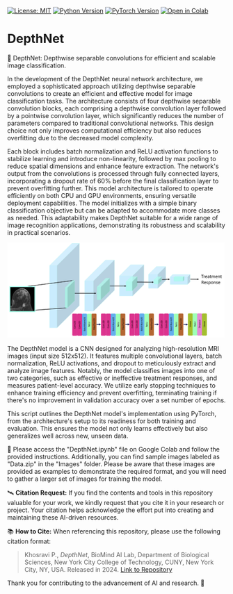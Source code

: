 [![License: MIT](https://img.shields.io/badge/License-MIT-yellow.svg)](https://opensource.org/licenses/MIT)
[![Python Version](https://img.shields.io/badge/python-3.10.12-red.svg)](https://www.python.org/downloads/release/python-31012/)
[![PyTorch Version](https://img.shields.io/badge/PyTorch-1.9.0-green.svg)](https://pytorch.org/get-started/locally/)
[![Open in Colab](https://colab.research.google.com/assets/colab-badge.svg)](https://github.com/PKhosravi-CityTech/DepthNet/blob/main/DepthNet.ipynb)


# DepthNet

:diamond_shape_with_a_dot_inside: DepthNet: Depthwise separable convolutions for efficient and scalable image classification.

In the development of the DepthNet neural network architecture, we employed a sophisticated approach utilizing depthwise separable convolutions to create an efficient and effective model for image classification tasks. The architecture consists of four depthwise separable convolution blocks, each comprising a depthwise convolution layer followed by a pointwise convolution layer, which significantly reduces the number of parameters compared to traditional convolutional networks. This design choice not only improves computational efficiency but also reduces overfitting due to the decreased model complexity.

Each block includes batch normalization and ReLU activation functions to stabilize learning and introduce non-linearity, followed by max pooling to reduce spatial dimensions and enhance feature extraction. The network's output from the convolutions is processed through fully connected layers, incorporating a dropout rate of 60% before the final classification layer to prevent overfitting further. This model architecture is tailored to operate efficiently on both CPU and GPU environments, ensuring versatile deployment capabilities. The model initializes with a simple binary classification objective but can be adapted to accommodate more classes as needed. This adaptability makes DepthNet suitable for a wide range of image recognition applications, demonstrating its robustness and scalability in practical scenarios.

<img src="https://github.com/PKhosravi-CityTech/DepthNet/blob/main/Images/DepthNet.png" width="500" />

The DepthNet model is a CNN designed for analyzing high-resolution MRI images (input size 512x512). It features multiple convolutional layers, batch normalization, ReLU activations, and dropout to meticulously extract and analyze image features. Notably, the model classifies images into one of two categories, such as effective or ineffective treatment responses, and measures patient-level accuracy. We utilize early stopping techniques to enhance training efficiency and prevent overfitting, terminating training if there's no improvement in validation accuracy over a set number of epochs.

This script outlines the DepthNet model's implementation using PyTorch, from the architecture's setup to its readiness for both training and evaluation. This ensures the model not only learns effectively but also generalizes well across new, unseen data.

:diamond_shape_with_a_dot_inside: Please access the "DepthNet.ipynb" file on Google Colab and follow the provided instructions. Additionally, you can find sample images labeled as "Data.zip" in the "Images" folder. Please be aware that these images are provided as examples to demonstrate the required format, and you will need to gather a larger set of images for training the model. 

🛰️ **Citation Request:** If you find the contents and tools in this repository valuable for your work, we kindly request that you cite it in your research or project. Your citation helps acknowledge the effort put into creating and maintaining these AI-driven resources.

📚 **How to Cite:** When referencing this repository, please use the following citation format:

> Khosravi P., *DepthNet*, BioMind AI Lab, Department of Biological Sciences, New York City College of Technology, CUNY, New York City, NY, USA. Released in 2024. [Link to Repository](https://github.com/PKhosravi-CityTech/DepthNet)

Thank you for contributing to the advancement of AI and research. 🤖

